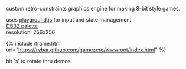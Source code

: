 custom retro-constraints graphics engine for making 8-bit style games.

uses [playground.js](http://playgroundjs.com) for input and state management  
[DB32 palette](http://pixeljoint.com/forum/forum_posts.asp?TID=16247)  
resolution: 256x256  


{% include iframe.html url="https://rybar.github.com/gamezero/wwwroot/index.html" %}  

hit 's' to rotate thru demos.
